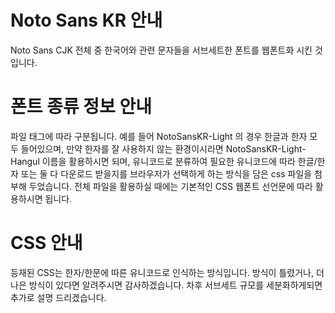 # Noto Sans KR 안내

Noto Sans CJK 전체 중 한국어와 관련 문자들을 서브세트한 폰트를 웹폰트화 시킨 것입니다.


폰트 종류 정보 안내
========

파일 태그에 따라 구분됩니다. 예를 들어 NotoSansKR-Light 의 경우 한글과 한자 모두 들어있으며, 만약 한자를 잘 사용하지 않는 환경이시라면 NotoSansKR-Light-Hangul 이름을 활용하시면 되며, 유니코드로 분류하여 필요한 유니코드에 따라 한글/한자 또는 둘 다 다운로드 받을지를 브라우저가 선택하게 하는 방식을 담은 css 파일을 첨부해 두었습니다. 전체 파일을 활용하실 때에는 기본적인 CSS 웹폰트 선언문에 따라 활용하시면 됩니다. 


CSS 안내
========

등재된 CSS는 한자/한문에 따른 유니코드로 인식하는 방식입니다. 방식이 틀렸거나, 더 나은 방식이 있다면 알려주시면 감사하겠습니다. 차후 서브세트 규모를 세분화하게되면 추가로 설명 드리겠습니다.
